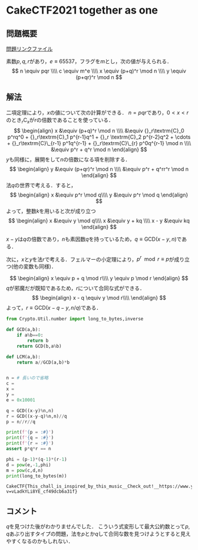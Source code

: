 # CakeCTF2021 together as one
## 問題概要
[問題リンクファイル](https://github.com/theoremoon/cakectf-2021-public/tree/master/crypto/together_as_one/distfiles)

素数$p,q,r$があり，$e\equiv65537$，フラグを$m$とし，次の値が与えられる．
$$
n \equiv pqr \\\\
c \equiv m^e \\\\
x \equiv (p+q)^r \mod n \\\\
y \equiv (p+qr)^r \mod n
$$

## 解法
二項定理により，$x$の値について次の計算ができる．
$n=pqr$であり，$0<x<r$のとき${}_r\textrm{C}_x$が$r$の倍数であることを使っている．
$$
\begin{align}
x &\equiv (p+q)^r \mod n \\\\
  &\equiv {}_r\textrm{C}_0 p^rq^0 + {}_r\textrm{C}_1 p^{r-1}q^1 + {}_r \textrm{C}_2 p^{r-2}q^2 +   \cdots + {}_r\textrm{C}\_{r-1} p^1q^{r-1} + {}_r\textrm{C}\_{r} p^0q^{r-1} \mod n \\\\
  &\equiv p^r + q^r \mod n
\end{align}
$$
$y$も同様に，展開をして$n$の倍数になる項を削除する．
$$
\begin{align}
y &\equiv (p+qr)^r \mod n \\\\
  &\equiv p^r + q^rr^r \mod n
\end{align}
$$
法$q$の世界で考える．すると，
$$
\begin{align}
x &\equiv p^r \mod q\\\\
y &\equiv p^r \mod q
\end{align}
$$
よって，整数$k$を用いると次が成り立つ
$$
\begin{align}
x &\equiv y \mod q\\\\
x &\equiv y + kq \\\\
x - y &\equiv kq
\end{align}
$$

$x-y$は$q$の倍数であり，$n$も素因数$q$を持っているため，$q\equiv\textrm{GCD}(x-y,n)$である．

次に，$x$と$y$を法$r$で考える．フェルマーの小定理により，$p^r \mod r\equiv p$が成り立つ(他の変数も同様)．

$$
\begin{align}
x \equiv p + q \mod r\\\\
y \equiv p \mod r
\end{align}
$$
$q$が邪魔だが既知であるため，$r$について合同な式ができる．
$$
\begin{align}
x - q \equiv y \mod r\\\\
\end{align}
$$
よって，$r\equiv\textrm{GCD}(x-q-y,n/q)$である．

```python
from Crypto.Util.number import long_to_bytes,inverse

def GCD(a,b):
    if a%b==0:
        return b
    return GCD(b,a%b)

def LCM(a,b):
    return a//GCD(a,b)*b


n = # 長いので省略
c = 
x = 
y = 
e = 0x10001

q = GCD((x-y)%n,n)
r = GCD((x-y-q)%n,n)//q
p = n//r//q

print(f'{p = :#}')
print(f'{q = :#}')
print(f'{r = :#}')
assert p*q*r == n

phi = (p-1)*(q-1)*(r-1)
d = pow(e,-1,phi)
m = pow(c,d,n)
print(long_to_bytes(m))
```
```none
CakeCTF{This_chall_is_inspired_by_this_music__Check_out!__https://www.youtube.com/watch?v=vLadkYLi8YE_cf49dcb6a31f}
```

## コメント
$q$を見つけた後がわかりませんでした．
こういう式変形して最大公約数とって$p,q$あぶり出すタイプの問題，法を$p$とか$q$して合同な数を見つけようとすると見えやすくなるのかもしれない．
